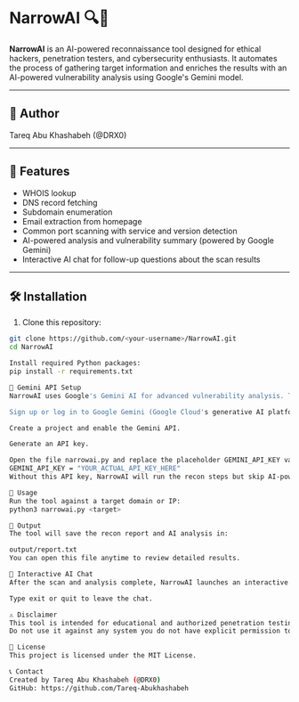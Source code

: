 # NarrowAI 🔍🤖

**NarrowAI** is an AI-powered reconnaissance tool designed for ethical hackers, penetration testers, and cybersecurity enthusiasts. It automates the process of gathering target information and enriches the results with an AI-powered vulnerability analysis using Google's Gemini model.

---

## 👤 Author  
Tareq Abu Khashabeh (@DRX0)

---

## 🧠 Features

- WHOIS lookup  
- DNS record fetching  
- Subdomain enumeration  
- Email extraction from homepage  
- Common port scanning with service and version detection  
- AI-powered analysis and vulnerability summary (powered by Google Gemini)  
- Interactive AI chat for follow-up questions about the scan results  

---

## 🛠️ Installation

1. Clone this repository:

```bash
git clone https://github.com/<your-username>/NarrowAI.git
cd NarrowAI

Install required Python packages:
pip install -r requirements.txt

🔑 Gemini API Setup
NarrowAI uses Google's Gemini AI for advanced vulnerability analysis. To use the AI features, you need to:

Sign up or log in to Google Gemini (Google Cloud's generative AI platform).

Create a project and enable the Gemini API.

Generate an API key.

Open the file narrowai.py and replace the placeholder GEMINI_API_KEY value with your actual API key:
GEMINI_API_KEY = "YOUR_ACTUAL_API_KEY_HERE"
Without this API key, NarrowAI will run the recon steps but skip AI-powered analysis.

🚀 Usage
Run the tool against a target domain or IP:
python3 narrowai.py <target>

📂 Output
The tool will save the recon report and AI analysis in:

output/report.txt
You can open this file anytime to review detailed results.

💬 Interactive AI Chat
After the scan and analysis complete, NarrowAI launches an interactive chat mode. You can ask follow-up questions about vulnerabilities, open ports, or general security advice based on the scan results.

Type exit or quit to leave the chat.

⚠️ Disclaimer
This tool is intended for educational and authorized penetration testing only.
Do not use it against any system you do not have explicit permission to test. Unauthorized use may be illegal and unethical.

📄 License
This project is licensed under the MIT License.

📞 Contact
Created by Tareq Abu Khashabeh (@DRX0)
GitHub: https://github.com/Tareq-Abukhashabeh



